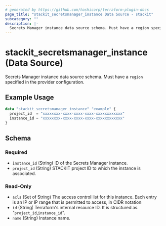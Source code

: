```yaml
---
# generated by https://github.com/hashicorp/terraform-plugin-docs
page_title: "stackit_secretsmanager_instance Data Source - stackit"
subcategory: ""
description: |-
  Secrets Manager instance data source schema. Must have a region specified in the provider configuration.
---
```


# stackit_secretsmanager_instance (Data Source)

Secrets Manager instance data source schema. Must have a `region` specified in the provider configuration.

## Example Usage

```terraform
data "stackit_secretsmanager_instance" "example" {
  project_id  = "xxxxxxxx-xxxx-xxxx-xxxx-xxxxxxxxxxxx"
  instance_id = "xxxxxxxx-xxxx-xxxx-xxxx-xxxxxxxxxxxx"
}
```

<!-- schema generated by tfplugindocs -->
## Schema

### Required

- `instance_id` (String) ID of the Secrets Manager instance.
- `project_id` (String) STACKIT project ID to which the instance is associated.

### Read-Only

- `acls` (Set of String) The access control list for this instance. Each entry is an IP or IP range that is permitted to access, in CIDR notation
- `id` (String) Terraform's internal resource ID. It is structured as "`project_id`,`instance_id`".
- `name` (String) Instance name.
